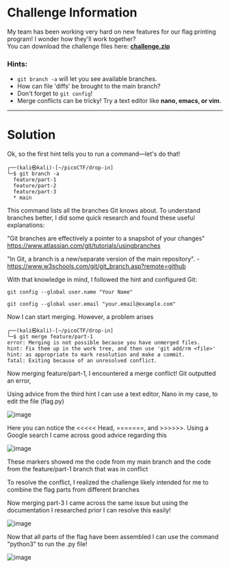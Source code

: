# Challenge Information

My team has been working very hard on new features for our flag printing program! I wonder how they'll work together?  
You can download the challenge files here: **[challenge.zip](#)**  

### Hints:
- `git branch -a` will let you see available branches.  
- How can file 'diffs' be brought to the main branch?  
- Don't forget to `git config`!  
- Merge conflicts can be tricky! Try a text editor like **nano, emacs, or vim**.  

---

# Solution

Ok, so the first hint tells you to run a command—let's do that!  

```
┌──(kali㉿kali)-[~/picoCTF/drop-in]
└─$ git branch -a
  feature/part-1
  feature/part-2
  feature/part-3
  * main
```

This command lists all the branches Git knows about. To understand branches better, I did some quick research and found these useful explanations:

  "Git branches are effectively a pointer to a snapshot of your changes" https://www.atlassian.com/git/tutorials/usingbranches


  "In Git, a branch is a new/separate version of the main repository". - https://www.w3schools.com/git/git_branch.asp?remote=github


With that knowledge in mind, I followed the hint and configured Git:

```git config --global user.name "Your Name"```


```git config --global user.email "your.email@example.com"```

Now I can start merging. However, a problem arises

```
┌──(kali㉿kali)-[~/picoCTF/drop-in]
└─$ git merge feature/part-1
error: Merging is not possible because you have unmerged files.
hint: Fix them up in the work tree, and then use 'git add/rm <file>'
hint: as appropriate to mark resolution and make a commit.
fatal: Exiting because of an unresolved conflict.
```

Now merging feature/part-1, I encountered a merge conflict! Git outputted an error,

Using advice from the third hint I can use a text editor, Nano in my case, to edit the file (flag.py)

![image](https://github.com/user-attachments/assets/90648cfe-f074-4a60-96d1-1ad7a3cc67bf)


Here you can notice the <<<<< Head, =======, and >>>>>>. Using a Google search I came across good advice regarding this


![image](https://github.com/user-attachments/assets/3d20c406-b8b3-4169-a8d7-abf3e1ed15c4)

These markers showed me the code from my main branch and the code from the feature/part-1 branch that was in conflict


To resolve the conflict, I realized the challenge likely intended for me to combine the flag parts from different branches 

Now merging part-3 I came across the same issue but using the documentation I researched prior I can resolve this easily!

![image](https://github.com/user-attachments/assets/109566cb-a030-4204-b825-ae603db2f4b8)


Now that all parts of the flag have been assembled I can use the command "python3" to run the .py file!

![image](https://github.com/user-attachments/assets/7f15e712-386a-46d0-a27a-b6a1f5485145)
